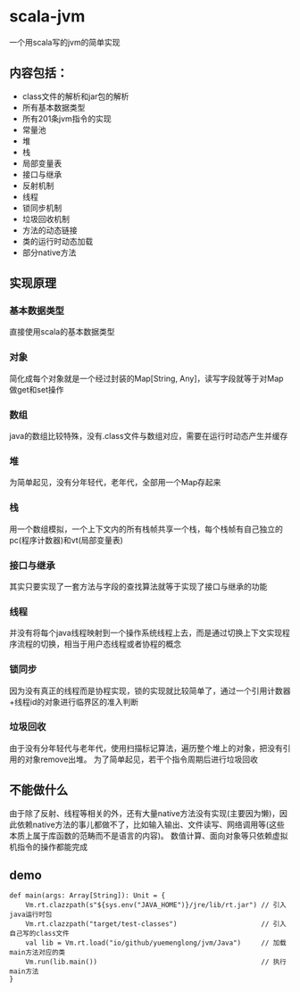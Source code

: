 # scala-jvm
一个用scala写的jvm的简单实现
## 内容包括：
* class文件的解析和jar包的解析
* 所有基本数据类型
* 所有201条jvm指令的实现
* 常量池
* 堆
* 栈
* 局部变量表
* 接口与继承
* 反射机制
* 线程
* 锁同步机制
* 垃圾回收机制
* 方法的动态链接
* 类的运行时动态加载
* 部分native方法
## 实现原理
### 基本数据类型
直接使用scala的基本数据类型
### 对象
简化成每个对象就是一个经过封装的Map[String, Any]，读写字段就等于对Map做get和set操作
### 数组
java的数组比较特殊，没有.class文件与数组对应，需要在运行时动态产生并缓存
### 堆
为简单起见，没有分年轻代，老年代，全部用一个Map存起来
### 栈
用一个数组模拟，一个上下文内的所有栈帧共享一个栈，每个栈帧有自己独立的pc(程序计数器)和vt(局部变量表)
### 接口与继承
其实只要实现了一套方法与字段的查找算法就等于实现了接口与继承的功能
### 线程
并没有将每个java线程映射到一个操作系统线程上去，而是通过切换上下文实现程序流程的切换，相当于用户态线程或者协程的概念
### 锁同步
因为没有真正的线程而是协程实现，锁的实现就比较简单了，通过一个引用计数器+线程id的对象进行临界区的准入判断
### 垃圾回收
由于没有分年轻代与老年代，使用扫描标记算法，遍历整个堆上的对象，把没有引用的对象remove出堆。
为了简单起见，若干个指令周期后进行垃圾回收
## 不能做什么
由于除了反射、线程等相关的外，还有大量native方法没有实现(主要因为懒)，因此依赖native方法的事儿都做不了，比如输入输出、文件读写、网络调用等(这些本质上属于库函数的范畴而不是语言的内容)。
数值计算、面向对象等只依赖虚拟机指令的操作都能完成
## demo

    def main(args: Array[String]): Unit = {
        Vm.rt.clazzpath(s"${sys.env("JAVA_HOME")}/jre/lib/rt.jar") // 引入java运行时包
        Vm.rt.clazzpath("target/test-classes")                     // 引入自己写的class文件
        val lib = Vm.rt.load("io/github/yuemenglong/jvm/Java")     // 加载main方法对应的类
        Vm.run(lib.main())                                         // 执行main方法
    }
